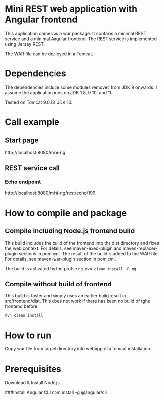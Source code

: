 # Mini REST web application with Angular frontend
This application comes as a war package.
It contains a minimal REST service and a minimal Angular frontend.
The REST service is implemented using Jersey REST.
 
The WAR file can be deployed in a Tomcat. 

# Dependencies
The dependencies include some modules removed from JDK 9 onwards. 
I assume the application runs on JDK 1.8, 9 10, and 11.

Tested on Tomcat 9.0.13, JDK 10.

# Call example

## Start page
http://localhost:8080/mini-ng

## REST service call

### Echo endpoint
http://localhost:8080/mini-ng/rest/echo/199

# How to compile and package

## Compile including Node.js frontend build
This build includes the build of the frontend into the dist directory and fixes the web context. 
For details, see maven-exec-plugin and maven-replacer-plugin sections in pom.xml.
The result of the build is added to the WAR file. For details, see maven-war-plugin section in pom.xml.

The build is activated by the profile ```ng```.
```mvn clean install -P ng```
 
## Compile without build of frontend
This build is faster and simply uses an earlier build result in src/frontend/dist. This does not work if there
has been no build of tghe frontend before.

```mvn clean install```

# How to run
Copy war file from target directory into webapp of a tomcat installation.

# Prerequisites

Download & Install Node.js

###Install Angular CLI
npm install -g @angular/cli

